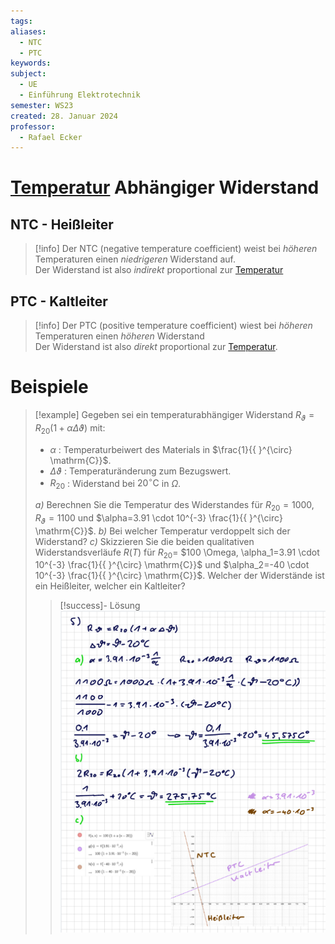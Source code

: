 ```yaml
---
tags: 
aliases:
  - NTC
  - PTC
keywords: 
subject:
  - UE
  - Einführung Elektrotechnik
semester: WS23
created: 28. Januar 2024
professor:
  - Rafael Ecker
---
```

 

# [Temperatur](../Physik/Temperatur%20und%20Teilchenmodell.md) Abhängiger Widerstand

## NTC - Heißleiter

> [!info] Der NTC (negative temperature coefficient) weist bei *höheren* Temperaturen einen *niedrigeren* Widerstand auf.  
> Der Widerstand ist also *indirekt* proportional zur [Temperatur](../Physik/Temperatur%20und%20Teilchenmodell.md) 

## PTC - Kaltleiter

> [!info] Der PTC (positive temperature coefficient) wiest bei *höheren* Temperaturen einen *höheren* Widerstand  
> Der Widerstand ist also *direkt* proportional zur [Temperatur](../Physik/Temperatur%20und%20Teilchenmodell.md).

# Beispiele

> [!example] Gegeben sei ein temperaturabhängiger Widerstand $R_{\vartheta}=R_{20}(1+\alpha \Delta \vartheta)$ mit:
>
> - $\alpha$ : Temperaturbeiwert des Materials in $\frac{1}{{ }^{\circ} \mathrm{C}}$.
> - $\Delta \vartheta$ : Temperaturänderung zum Bezugswert.
> - $R_{20}$ : Widerstand bei $20^{\circ} \mathrm{C}$ in $\Omega$.
> 
> *a)* Berechnen Sie die Temperatur des Widerstandes für $R_{20}=1000, R_{\vartheta}=1100$ und $\alpha=3.91 \cdot 10^{-3} \frac{1}{{ }^{\circ} \mathrm{C}}$.
> *b)* Bei welcher Temperatur verdoppelt sich der Widerstand?
> *c)* Skizzieren Sie die beiden qualitativen Widerstandsverläufe $R(T)$ für $R_{20}=$ $100 \Omega, \alpha_1=3.91 \cdot 10^{-3} \frac{1}{{ }^{\circ} \mathrm{C}}$ und $\alpha_2=-40 \cdot 10^{-3} \frac{1}{{ }^{\circ} \mathrm{C}}$.
> Welcher der Widerstände ist ein Heißleiter, welcher ein Kaltleiter?
> 
> > [!success]- Lösung  
> > ![](assets/TDRExample.png)